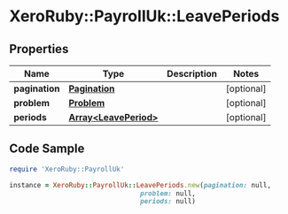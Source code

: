 # XeroRuby::PayrollUk::LeavePeriods

## Properties

Name | Type | Description | Notes
------------ | ------------- | ------------- | -------------
**pagination** | [**Pagination**](Pagination.md) |  | [optional] 
**problem** | [**Problem**](Problem.md) |  | [optional] 
**periods** | [**Array&lt;LeavePeriod&gt;**](LeavePeriod.md) |  | [optional] 

## Code Sample

```ruby
require 'XeroRuby::PayrollUk'

instance = XeroRuby::PayrollUk::LeavePeriods.new(pagination: null,
                                 problem: null,
                                 periods: null)
```


